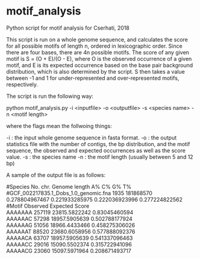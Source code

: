 # motif_analysis
Python script for motif analysis for Cserhati, 2018

This script is run on a whole genome sequence, and calculates the score for all possible motifs of length n, ordered in lexicographic order. Since there are four bases, there are 4<superscript>n</superscript> possible motifs. The score of any given motif is S = (O + E)/(O - E), where O is the observed occurrence of a given motif, and E is its expected occurrence based on the base pair background distribution, which is also determined by the script. S then takes a value between -1 and 1 for under-represented and over-represented motifs, respectively.

The script is run the following way:

python motif_analysis.py -i \<inputfile\> -o \<outputfile\> -s \<species name\> -n \<motif length\>
  
where the flags mean the follwoing things:

-i : the input whole genome sequence in fasta format.
-o : the output statistics file with the number of contigs, the bp distribution, and the motif sequence, the observed and expected occurrences as well as the score value.
-s : the species name
-n : the motif length (usually between 5 and 12 bp)

A sample of the output file is as follows:

#Species        No. chr.        Genome length   A%      C%      G%      T%<br/>
#GCF_002217835.1_Dobs_1.0_genomic.fna   1935    181868570       0.278804967467  0.221933285975  0.222036923996  0.277224822562<br/>
#Motif  Observed        Expected        Score<br/>
AAAAAAA 257119  23815.5822242   0.83045460594<br/>
AAAAAAC 57298   18957.5905639   0.502788177924<br/>
AAAAAAG 51056   18966.4433466   0.458275306026<br/>
AAAAAAT 88520   23680.6058956   0.577888092376<br/>
AAAAACA 63707   18957.5905639   0.541337096463<br/>
AAAAACC 29016   15090.5502374   0.315722941096<br/>
AAAAACG 23060   15097.5971964   0.208671493717<br/>
